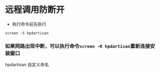 # 远程调用防断开

- 执行命令前先执行 

```sheel
screen -S hpdartisan 
```

### 如果网路出现中断，可以执行命令`screen -R hpdartisan`重新连接安装窗口

hpdartisan 自定义命名
